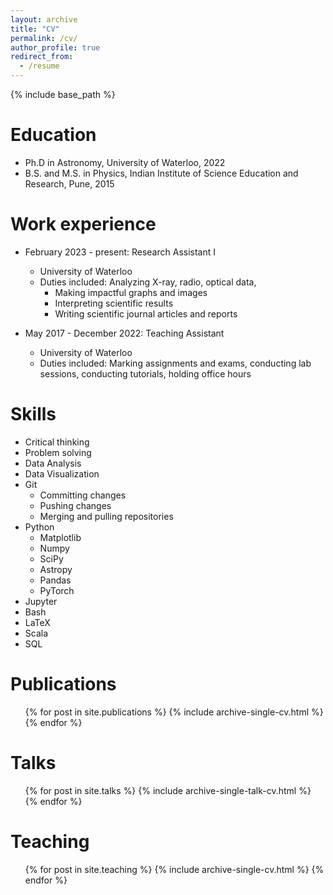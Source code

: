 ```yaml
---
layout: archive
title: "CV"
permalink: /cv/
author_profile: true
redirect_from:
  - /resume
---
```


{% include base_path %}

Education
======
* Ph.D in Astronomy, University of Waterloo, 2022
* B.S. and M.S. in Physics, Indian Institute of Science Education and Research, Pune, 2015

Work experience
======
* February 2023 - present: Research Assistant I
  * University of Waterloo
  * Duties included: Analyzing X-ray, radio, optical data,
    * Making impactful graphs and images
    * Interpreting scientific results
    * Writing scientific journal articles and reports

* May 2017 - December 2022: Teaching Assistant
  * University of Waterloo
  * Duties included: Marking assignments and exams, conducting lab sessions, conducting tutorials, holding office hours
  
Skills
======
* Critical thinking
* Problem solving
* Data Analysis
* Data Visualization
* Git
  * Committing changes
  * Pushing changes
  * Merging and pulling repositories
* Python
  * Matplotlib
  * Numpy
  * SciPy
  * Astropy
  * Pandas
  * PyTorch
* Jupyter
* Bash
* LaTeX
* Scala
* SQL

Publications
======
  <ul>{% for post in site.publications %}
    {% include archive-single-cv.html %}
  {% endfor %}</ul>
  
Talks
======
  <ul>{% for post in site.talks %}
    {% include archive-single-talk-cv.html %}
  {% endfor %}</ul>
  
Teaching
======
  <ul>{% for post in site.teaching %}
    {% include archive-single-cv.html %}
  {% endfor %}</ul>
  
<!-- Service and leadership
======
* Currently signed in to 43 different slack teams
 -->
